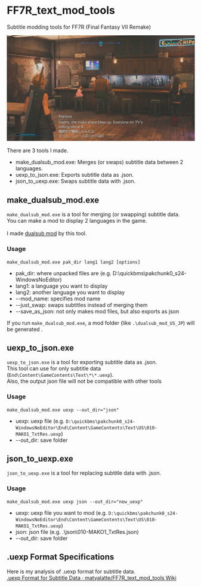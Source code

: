 # FF7R_text_mod_tools
Subtitle modding tools for FF7R (Final Fantasy VII Remake)<br>

<img src = "image/ff7r_dualsub_sample.jpg" width=600>

There are 3 tools I made.

- make_dualsub_mod.exe: Merges (or swaps) subtitle data between 2 languages.
- uexp_to_json.exe: Exports subtitle data as .json.
- json_to_uexp.exe: Swaps subtitle data with .json.

## make_dualsub_mod.exe
`make_dualsub_mod.exe` is a tool for merging (or swapping) subtitle data.<br>
You can make a mod to display 2 languages in the game.<br>
<br>
I made [dualsub mod](https://www.nexusmods.com/finalfantasy7remake/mods/57) by this tool.<br>

### Usage

```
make_dualsub_mod.exe pak_dir lang1 lang2 [options]
```
- pak_dir: where unpacked files are (e.g. D:\quickbms\pakchunk0_s24-WindowsNoEditor)
- lang1: a language you want to display
- lang2: another language you want to display
- --mod_name: specifies mod name
- --just_swap: swaps subtitles instead of merging them
- --save_as_json: not only makes mod files, but also exports as json

If you run `make_dualsub_mod.exe`, a mod folder (like `.\dualsub_mod_US_JP`) will be generated .

## uexp_to_json.exe
`uexp_to_json.exe` is a tool for exporting subtitle data as .json.<br>
This tool can use for only subtitle data (`End\Content\GameContents\Text\*\*.uexp`).<br>
Also, the output json file will not be compatible with other tools<br>
### Usage

```
make_dualsub_mod.exe uexp --out_dir="json"
```
- uexp: uexp file (e.g. `D:\quickbms\pakchunk0_s24-WindowsNoEditor\End\Content\GameContents\Text\US\010-MAKO1_TxtRes.uexp`)
- --out_dir: save folder

## json_to_uexp.exe
`json_to_uexp.exe` is a tool for replacing subtitle data with .json.<br>

### Usage

```
make_dualsub_mod.exe uexp json --out_dir="new_uexp"
```
- uexp: uexp file you want to mod (e.g. `D:\quickbms\pakchunk0_s24-WindowsNoEditor\End\Content\GameContents\Text\US\010-MAKO1_TxtRes.uexp`)
- json: json file (e.g. .\json\010-MAKO1_TxtRes.json)
- --out_dir: save folder

## .uexp Format Specifications
Here is my analysis of .uexp format for subtitle data.<br>
[.uexp Format for Subtitle Data · matyalatte/FF7R_text_mod_tools Wiki](https://github.com/matyalatte/FF7R_text_mod_tools/wiki/.uexp-Format-for-Subtitle-Data)
